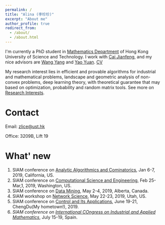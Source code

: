 ```yaml
---
permalink: /
title: "Alina (李珍珍)"
excerpt: "About me"
author_profile: true
redirect_from: 
  - /about/
  - /about.html
---
```


I'm currently a PhD student in [Mathematics Department](http://www.math.ust.hk/) of Hong Kong University of Science and Technology. I work with [Cai Jianfeng](https://www.math.ust.hk/~jfcai/), and my nice advisors are [Wang Yang](https://www.math.ust.hk/~yangwang/) and [Yao Yuan](https://www.math.ust.hk/people/faculty/profile/yuany/). [CV](https://gitipanda.github.io/cv/)

My research interest lies in efficient and provable algorithms for industrial and mathematical problems, landscape and geometric analysis of non-convex problems, deep learning theory, with theoretical guarantee that may based on optimization, probability and random matrix tools. See more on [Research Interests](https://gitipanda.github.io/markdown/).

Contact
=====
Email: zlice@ust.hk

Office: 3209B, Lift 19

What' new
======

1. SIAM conference on [Analytic Algorithmics and Cominatorics](https://www.siam.org/conferences/CM/Main/analco19), Jan 6-7, 2019, California, US.
1. SIAM conference on [Computational Science and Engineering](https://www.siam.org/conferences/CM/Main/cse19), Feb 25- Mar,1, 2019, Washington, US.
1. SIAM conference on [Data Mining](https://www.siam.org/conferences/CM/Main/sdm19), May 2-4, 2019, Alberta, Canada. 
1. SIAM workshop on [Network Science](https://www.siam.org/conferences/CM/Main/ns19), May 22-23, 2019, Utah, US.
1. SIAM conference on [Control and Its Applications](https://www.siam.org/conferences/CM/Main/ct19), June 19-21, ChengDu(My hometown!), 2019.
1. *SIAM conference on [International COngress on Industrial and Applied Mathematics](https://iciam2019.org/)*, July 15-19, Spain.
